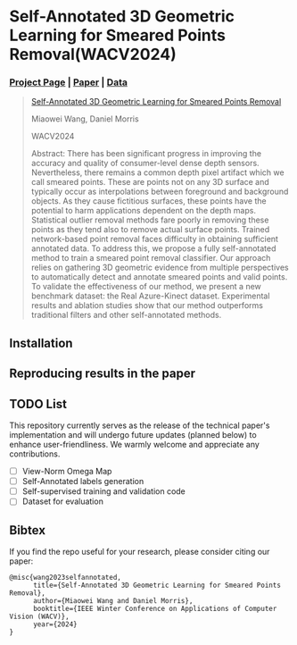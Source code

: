 # Self-Annotated 3D Geometric Learning for Smeared Points Removal(WACV2024)

### [Project Page](https://github.com/wangmiaowei/wacv2024_smearedremover.git)  | [Paper](https://arxiv.org/abs/2311.09029) | [Data](https://github.com/wangmiaowei/wacv2024_smearedremover.git)


> [Self-Annotated 3D Geometric Learning for Smeared Points Removal](https://github.com/wangmiaowei/wacv2024_smearedremover.git)
>
> Miaowei Wang, Daniel Morris 
>
> WACV2024
> 
> Abstract: There has been significant progress in improving the accuracy and quality of consumer-level dense depth sensors. Nevertheless, there remains a common depth pixel artifact which we call smeared points. These are points not on any 3D surface and typically occur as interpolations between foreground and background objects. As they cause fictitious surfaces, these points have the potential to harm applications dependent on the depth maps. Statistical outlier removal methods fare poorly in removing these points as they tend also to remove actual surface points. Trained network-based point removal faces difficulty in obtaining sufficient annotated data. To address this, we propose a fully self-annotated method to train a smeared point removal classifier. Our approach relies on gathering 3D geometric evidence from multiple perspectives to automatically detect and annotate smeared points and valid points. To validate the effectiveness of our method, we present a new benchmark dataset: the Real Azure-Kinect dataset. Experimental results and ablation studies show that our method outperforms traditional filters and other self-annotated methods.

## Installation

## Reproducing results in the paper
## TODO List

This repository currently serves as the release of the technical paper's implementation and will undergo future updates (planned below) to enhance user-friendliness. We warmly welcome and appreciate any contributions.
- [ ] View-Norm Omega Map 
- [ ] Self-Annotated labels generation
- [ ] Self-supervised training and validation code
- [ ] Dataset for evaluation

## Bibtex

If you find the repo useful for your research, please consider citing our paper:

```
@misc{wang2023selfannotated,
      title={Self-Annotated 3D Geometric Learning for Smeared Points Removal}, 
      author={Miaowei Wang and Daniel Morris},
      booktitle={IEEE Winter Conference on Applications of Computer Vision (WACV)},
      year={2024}
}
```
